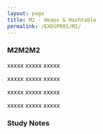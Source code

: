 ```yaml
---
layout: page
title: M2 - Heaps & Hashtable
permalink: /EXDSPR01/M2/
---
```


<h3>M2M2M2</h3>

xxxxx xxxxx xxxxx

xxxxx xxxxx xxxxx

xxxxx xxxxx xxxxx

xxxxx xxxxx xxxxx

<h3>Study Notes</h3>

